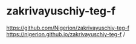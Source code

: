 # zakrivayuschiy-teg-f
https://github.com/Nigerion/zakrivayuschiy-teg-f
https://nigerion.github.io/zakrivayuschiy-teg-f /
